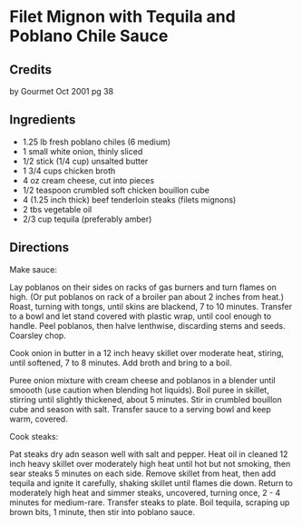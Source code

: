 # Filet Mignon with Tequila and Poblano Chile Sauce 

## Credits

by Gourmet Oct 2001 pg 38

## Ingredients

- 1.25 lb fresh poblano chiles (6 medium)
- 1 small white onion, thinly sliced
- 1/2 stick (1/4 cup) unsalted butter
- 1 3/4 cups chicken broth
- 4 oz cream cheese, cut into pieces
- 1/2 teaspoon crumbled soft chicken bouillon cube
- 4 (1.25 inch thick) beef tenderloin steaks (filets mignons)
- 2 tbs vegetable oil
- 2/3 cup tequila (preferably amber)

## Directions

Make sauce:  
 Lay poblanos on their sides on racks of gas burners and turn flames on high. (Or put poblanos on rack of a broiler pan about 2 inches from heat.) Roast, turning with tongs, until skins are blackend, 7 to 10 minutes. Transfer to a bowl and let stand covered with plastic wrap, until cool enough to handle. Peel poblanos, then halve lenthwise, discarding stems and seeds. Coarsley chop.  
  
 Cook onion in butter in a 12 inch heavy skillet over moderate heat, stiring, until softened, 7 to 8 minutes. Add broth and bring to a boil.  
  
 Puree onion mixture with cream cheese and poblanos in a blender until smoooth (use caution when blending hot liquids). Boil puree in skillet, stirring until slightly thickened, about 5 minutes. Stir in crumbled bouillon cube and season with salt. Transfer sauce to a serving bowl and keep warm, covered.  
  
 Cook steaks:  
 Pat steaks dry adn season well with salt and pepper. Heat oil in cleaned 12 inch heavy skillet over moderately high heat until hot but not smoking, then sear steaks 5 minutes on each side. Remove skillet from heat, then add tequila and ignite it carefully, shaking skillet until flames die down. Return to moderately high heat and simmer steaks, uncovered, turning once, 2 - 4 minutes for medium-rare. Transfer steaks to plate. Boil tequila, scraping up brown bits, 1 minute, then stir into poblano sauce.

